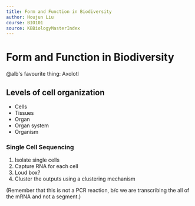 ```yaml
---
title: Form and Function in Biodiversity
author: Houjun Liu
course: BIO101
source: KBBiologyMasterIndex
---
```


# Form and Function in Biodiversity
@alb's favourite thing: Axolotl

## Levels of cell organization
- Cells
- Tissues
- Organ
- Organ system
- Organism

### Single Cell Sequencing
1. Isolate single cells
2. Capture RNA for each cell
3. Loud box?
4. Cluster the outputs using a clustering mechanism

(Remember that this is not a PCR reaction, b/c we are transcribing the all of the mRNA and not a segment.)


